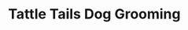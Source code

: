 ---
title: "Tattle Tails Dog Grooming"
url: /pocatello/tattle-tails-dog-grooming/
shop: Tiersalon
---
